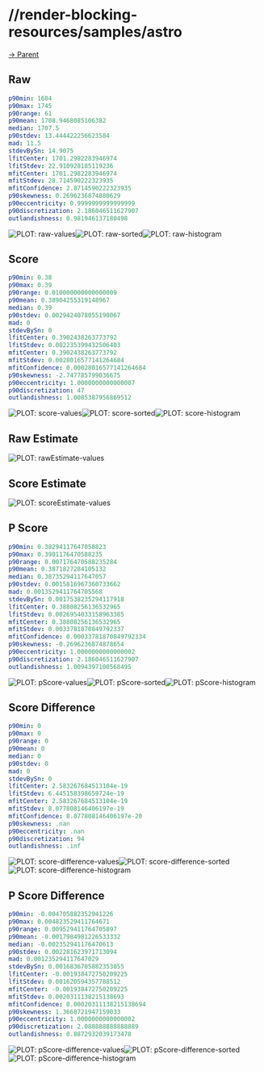 
# //render-blocking-resources/samples/astro

[→ Parent](../..)


## Raw


```yaml
p90min: 1684
p90max: 1745
p90range: 61
p90mean: 1708.9468085106382
median: 1707.5
p90stdev: 13.444422256623584
mad: 11.5
stdevBySn: 14.9075
lfitCenter: 1701.2982283946974
lfitStdev: 22.910928185119236
mfitCenter: 1701.2982283946974
mfitStdev: 28.714590222323935
mfitConfidence: 2.8714590222323935
p90skewness: 0.2696236874880629
p90eccentricity: 0.9999999999999999
p90discretization: 2.186046511627907
outlandishness: 0.981946137180498

```

![PLOT: raw-values](./raw/values.svg)![PLOT: raw-sorted](./raw/sorted.svg)![PLOT: raw-histogram](./raw/histogram.svg)
## Score


```yaml
p90min: 0.38
p90max: 0.39
p90range: 0.010000000000000009
p90mean: 0.38904255319148967
median: 0.39
p90stdev: 0.0029424078055190067
mad: 0
stdevBySn: 0
lfitCenter: 0.3902438263773792
lfitStdev: 0.002235399432506403
mfitCenter: 0.3902438263773792
mfitStdev: 0.0028016577141264684
mfitConfidence: 0.00028016577141264684
p90skewness: -2.747785799036675
p90eccentricity: 1.0000000000000007
p90discretization: 47
outlandishness: 1.0085387956869512

```

![PLOT: score-values](./score/values.svg)![PLOT: score-sorted](./score/sorted.svg)![PLOT: score-histogram](./score/histogram.svg)
## Raw Estimate

![PLOT: rawEstimate-values](./rawEstimate/values.svg)
## Score Estimate

![PLOT: scoreEstimate-values](./scoreEstimate/values.svg)
## P Score


```yaml
p90min: 0.38294117647058823
p90max: 0.3901176470588235
p90range: 0.007176470588235284
p90mean: 0.3871827284105132
median: 0.38735294117647057
p90stdev: 0.0015816967360733662
mad: 0.0013529411764705568
stdevBySn: 0.0017538235294117918
lfitCenter: 0.38808256136532965
lfitStdev: 0.0026954033158963385
mfitCenter: 0.38808256136532965
mfitStdev: 0.0033781870849792337
mfitConfidence: 0.00033781870849792334
p90skewness: -0.2696236874878654
p90eccentricity: 1.0000000000000002
p90discretization: 2.186046511627907
outlandishness: 1.0094397100568495

```

![PLOT: pScore-values](./pScore/values.svg)![PLOT: pScore-sorted](./pScore/sorted.svg)![PLOT: pScore-histogram](./pScore/histogram.svg)
## Score Difference


```yaml
p90min: 0
p90max: 0
p90range: 0
p90mean: 0
median: 0
p90stdev: 0
mad: 0
stdevBySn: 0
lfitCenter: 2.583267684513104e-19
lfitStdev: 6.445158398659724e-19
mfitCenter: 2.583267684513104e-19
mfitStdev: 8.077808146406197e-19
mfitConfidence: 8.077808146406197e-20
p90skewness: .nan
p90eccentricity: .nan
p90discretization: 94
outlandishness: .inf

```

![PLOT: score-difference-values](./score-difference/values.svg)![PLOT: score-difference-sorted](./score-difference/sorted.svg)![PLOT: score-difference-histogram](./score-difference/histogram.svg)
## P Score Difference


```yaml
p90min: -0.004705882352941226
p90max: 0.004823529411764671
p90range: 0.009529411764705897
p90mean: -0.0017984981226533332
median: -0.002352941176470613
p90stdev: 0.002281623971713094
mad: 0.001235294117647029
stdevBySn: 0.0016836705882353055
lfitCenter: -0.001938472750209225
lfitStdev: 0.001620594357788512
mfitCenter: -0.001938472750209225
mfitStdev: 0.0020311138215138693
mfitConfidence: 0.00020311138215138694
p90skewness: 1.3668721947159033
p90eccentricity: 1.0000000000000002
p90discretization: 2.088888888888889
outlandishness: 0.8872932039173478

```

![PLOT: pScore-difference-values](./pScore-difference/values.svg)![PLOT: pScore-difference-sorted](./pScore-difference/sorted.svg)![PLOT: pScore-difference-histogram](./pScore-difference/histogram.svg)